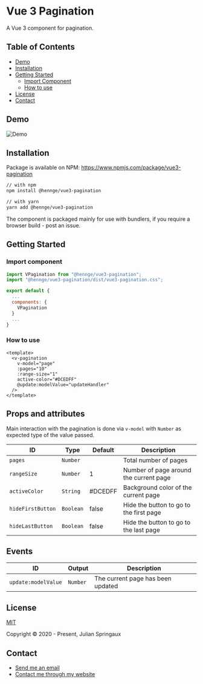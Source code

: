 # Vue 3 Pagination

A Vue 3 component for pagination.

## Table of Contents

* [Demo](#demo)
* [Installation](#installation)
* [Getting Started](#getting-started)
  * [Import Component](#import-component)
  * [How to use](#how-to-use)
* [License](#license)
* [Contact](#contact)

## Demo
![Demo](https://raw.githubusercontent.com//HENNGE/vue3-pagination/master/demo-2.gif)


## Installation

Package is available on NPM: https://www.npmjs.com/package/vue3-pagination

```sh
// with npm
npm install @hennge/vue3-pagination
```

```sh
// with yarn
yarn add @hennge/vue3-pagination
```

The component is packaged mainly for use with bundlers, if you require a browser build - post an issue.


## Getting Started

### Import component
```js
import VPagination from "@hennge/vue3-pagination";
import "@hennge/vue3-pagination/dist/vue3-pagination.css";

export default {
  ...
  components: {
    VPagination
  }
  ...
}
```

### How to use
```vue
<template>
  <v-pagination
    v-model="page"
    :pages="10"
    :range-size="1"
    active-color="#DCEDFF"
    @update:modelValue="updateHandler"
  />
</template>
```

## Props and attributes
Main interaction with the pagination is done via `v-model` with `Number` as expected type of the value passed.

|ID|Type|Default|Description
|---|---|---|---|
|`pages`|`Number`||Total number of pages|
|`rangeSize`|`Number`|1|Number of page around the current page|
|`activeColor`| `String` |#DCEDFF|Background color of the current page|
|`hideFirstButton`| `Boolean` |false|Hide the button to go to the first page|
|`hideLastButton`| `Boolean` |false|Hide the button to go to the last page|


## Events
|ID|Output|Description|
|---|---|---|
|`update:modelValue`|`Number`|The current page has been updated|


## License

[MIT](https://opensource.org/licenses/MIT)

Copyright © 2020 - Present, Julian Springaux

## Contact

* [Send me an email](mailto:julian.printemps@gmail.com)
* [Contact me through my website](https://julian-printemps.web.app/)
